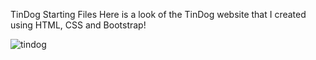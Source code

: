 TinDog Starting Files
Here is a look of the TinDog website that I created using HTML, CSS and Bootstrap!

![tindog](https://user-images.githubusercontent.com/93462519/156972540-2f9de148-ec08-4a12-8e99-1f41638eb607.gif)
